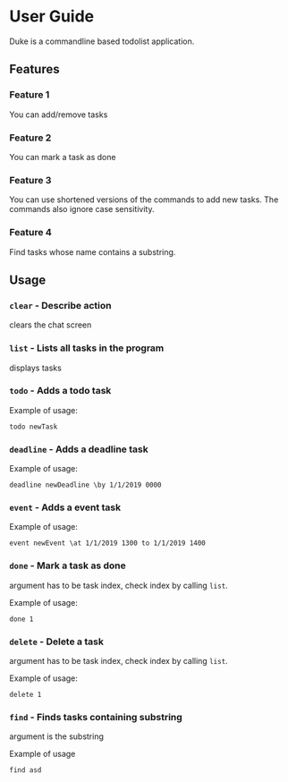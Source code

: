 # User Guide

Duke is a commandline based todolist application.

## Features 

### Feature 1
You can add/remove tasks

### Feature 2
You can mark a task as done

### Feature 3
You can use shortened versions of the commands to add new tasks.
The commands also ignore case sensitivity.

### Feature 4
Find tasks whose name contains a substring.

## Usage

### `clear` - Describe action

clears the chat screen

### `list` - Lists all tasks in the program

displays tasks

### `todo` - Adds a todo task

Example of usage: 

`todo newTask`

### `deadline` - Adds a deadline task

Example of usage: 

`deadline newDeadline \by 1/1/2019 0000`

### `event` - Adds a event task

Example of usage:

`event newEvent \at 1/1/2019 1300 to 1/1/2019 1400`

### `done` - Mark a task as done

argument has to be task index, check index by calling `list`.

Example of usage:

`done 1`

### `delete` - Delete a task

argument has to be task index, check index by calling `list`.

Example of usage:

`delete 1`

### `find` - Finds tasks containing substring

argument is the substring

Example of usage

`find asd`